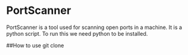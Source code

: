 # PortScanner
PortScanner is a tool used for scanning open ports in a machine.
It is a python script.
To run this we need python to be installed.

##How to use
git clone
